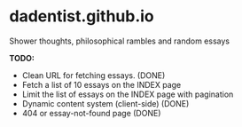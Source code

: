 # dadentist.github.io
Shower thoughts, philosophical rambles and random essays

**TODO:**
- Clean URL for fetching essays. (DONE)
- Fetch a list of 10 essays on the INDEX page
- Limit the list of essays on the INDEX page with pagination
- Dynamic content system (client-side) (DONE)
- 404 or essay-not-found page (DONE)
